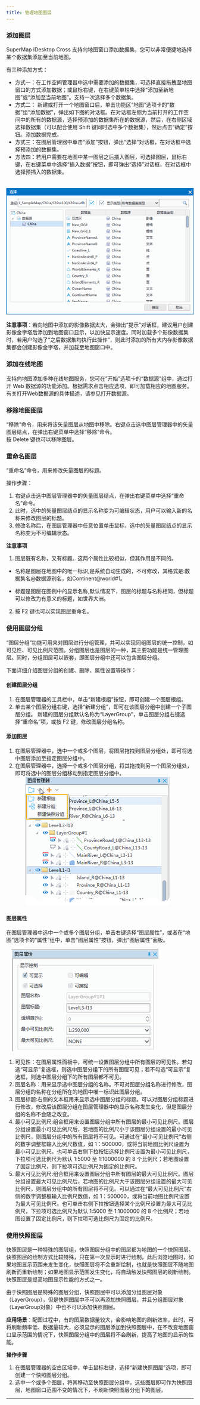 ```yaml
---
title: 管理地图图层
---
```



  
### 添加图层  
  
SuperMap iDesktop Cross 支持向地图窗口添加数据集，您可以非常便捷地选择某个数据集添加至当前地图。  
  
有三种添加方式：  
  
+ 方式一：在工作空间管理器中选中需要添加的数据集，可选择直接拖拽至地图窗口的方式添加数据；或鼠标右键，在右键菜单栏中选择“添加至新地图”或“添加至当前地图”。支持一次选择多个数据集。   
+ 方式二： 新建或打开一个地图窗口后，单击功能区“地图”选项卡的“数据”组“添加数据”，弹出如下图的对话框。在对话框左侧为当前打开的工作空间中的所有的数据源，选择预添加的数据集所在的数据源，然后，在右侧区域选择数据集（可以配合使用 Shift 键同时选中多个数据集），然后点击“确定”按钮。添加数据完成。   
+ 方式三：在图层管理器中单击“添加”按钮，弹出“选择”对话框，在对话框中选择预添加的数据集。  
+ 方法四：若用户需要在地图中某一图层之后插入图层，可选择图层，鼠标右键，在右键菜单中选择“插入数据”按钮，即可弹出“选择”对话框，在对话框中选择预插入的数据集。
  
  
　　![](img/AddData.png)       
  
**注意事项**：若向地图中添加的影像数据太大，会弹出“提示”对话框，建议用户创建影像金字塔后添加到地图窗口显示，以加快显示速度。同时加载多个影像数据集时，若用户勾选了“之后数据集均执行此操作”，则此时添加的所有大内存影像数据集都会创建影像金字塔，并加载至地图窗口中。   
  
### 添加在线地图  
  
支持向地图添加多种在线地图服务，您可在”开始”选项卡的“数据源”组中，通过打开 Web 数据源的功能添加。根据需求点击相应选项，即可加载相应的地图服务。有关打开Web数据源的具体描述，请参见打开数据源。   
  
### 移除地图图层  
  
“移除”命令，用来将该矢量图层从地图中移除。右键点击选中图层管理器中的矢量图层结点，在弹出右键菜单中选择“移除”命令。  
按 Delete 键也可以移除图层。

### 重命名图层  
  
“重命名”命令，用来修改矢量图层的标题。  
    
操作步骤：  
1. 右键点击选中图层管理器中的矢量图层结点，在弹出右键菜单中选择“重命名”命令。  
2. 此时，选中的矢量图层结点的显示名称变为可编辑状态，用户可以输入新的名称来修改图层的标题。   
3. 修改名称后，在图层管理器中任意位置单击鼠标，选中的矢量图层结点的显示名称变为不可编辑状态。   
  
**注意事项**  
  
1. 图层既有名称，又有标题。这两个属性比较相似，但其作用是不同的。

  + 名称是图层在地图中的唯一标识,是系统自动生成的，不可修改，其格式是:数据集名@数据源别名，如Continent@world#1。

  + 标题是图层在图例中的显示名称,默认情况下，图层的标题与名称相同，但标题可以修改为有意义的标题，如世界大洲。  
    
2. 按 F2 键也可以实现图层重命名。     
  
### 使用图层分组  
  
“图层分组”功能可用来对图层进行分组管理，并可以实现同组图层的统一控制，如可见性、可见比例尺范围。分组图层也是图层的一种，其主要功能是统一管理图层。同时，分组图层可以嵌套，即图层分组中还可以包含图层分组。  
  
下面详细介绍图层分组的创建、删除、属性设置等操作：

####  创建图层分组

1. 在图层管理器的工具栏中，单击“新建根组”按钮，即可创建一个图层根组。  
2. 单击某个图层分组右键，选择“新建分组”，即可在该图层分组中创建一个子图层分组。 
新建的图层分组默认名称为“LayerGroup”，单击图层分组右键选择“重命名”项，或按 F2 键，修改图层分组名称。   
  
#### 添加图层  
  
1. 在图层管理器中，选中一个或多个图层，将图层拖拽到图层分组处，即可将选中图层添加至指定图层分组中。   
2. 在图层管理器中，选择一个或多个图层分组，将其拖拽到另一个图层分组处，即可将选中的图层分组移动到指定图层分组中。  
　　![](img/NewLayerGrounp.png)         
  
#### 图层属性

在图层管理器中选中一个或多个图层分组，单击右键选择“图层属性”，或者在“地图”选项卡的“属性”组中，单击“图层属性”按钮，弹出“图层属性”面板。  

　![](img/LayerGrounpManager.png)         

1. 可见性：在图层属性面板中，可统一设置图层分组中所有图层的可见性。若勾选“可显示”复选框，则选中图层分组下的所有图层可见；若不勾选“可显示”复选框，则选中图层分组下的所有图层都不可见。  
2. 图层名称：用来显示选中图层分组的名称。不可对图层分组名称进行修改，图层分组的名称在分组所在的地图中唯一标识此图层分组。  
3. 图层标题:右侧的文本框用来显示选中图层分组的标题。可以对图层分组标题进行修改，修改后该图层分组在图层管理器中的显示名称发生变化，但是图层分组的名称不会随之改变。   
4. 最小可见比例尺:组合框用来设置图层分组中所有图层的最小可见比例尺。图层分组设置最小可见比例尺后，若地图的比例尺小于该图层分组设置的最小可见比例尺，则图层分组中的所有图层将不可见。可通过在“最小可见比例尺”右侧的数字调整框输入比例尺数值，如 1：500000，或将当前地图比例尺设置为最小可见比例尺。也可单击右侧下拉按钮选择比例尺设置为最小可见比例尺，下拉项可选比例尺为默认 1:5000 至 1:1000000 的 8 个比例尺；若地图设置了固定比例尺，则下拉项可选比例尺为固定的比例尺。 
5. 最大可见比例尺:组合框用来设置图层分组中所有图层的最大可见比例尺。图层分组设置最大可见比例尺后，若地图的比例尺大于该图层分组设置的最大可见比例尺，则图层分组中的所有图层将不可见。可以通过在“最大可见比例尺”右侧的数字调整框输入比例尺数值，如 1：500000，或将当前地图比例尺设置为最大可见比例尺。也可单击右侧下拉按钮选择某个比例尺设置为最大可见比例尺，下拉项可选比例尺为默认 1:5000 至 1:1000000 的 8 个比例尺；若地图设置了固定比例尺，则下拉项可选比例尺为固定的比例尺。      
  
  
### 使用快照图层  

快照图层是一种特殊的图层组，快照图层分组中的图层都为地图的一个快照图层。快照图层的绘制方式比较特殊，只在第一次显示时进行绘制，此后浏览地图时，如果地图显示范围未发生变化，快照图层将不会重新绘制，也就是快照图层不随地图刷新而重新绘制；如果地图显示范围发生变化，将自动触发快照图层的刷新绘制。快照图层是提高地图显示性能的方式之一。  

由于快照图层是特殊的图层分组，快照图层中可以添加分组图层对象（LayerGroup），但是快照图层中不可以再添加快照图层，并且分组图层对象（LayerGroup对象）中也不可以添加快照图层。

**应用场景**：配图过程中，有的图层数据量较大，会影响地图的刷新效率，此时，可将刷新频率低、数据量较大，必须显示的图层添加到快照图层中，在不改变地图窗口显示范围的情况下，快照图层分组中的图层将不会刷新，提高了地图的显示的性能。

**操作步骤**  

1. 在图层管理器的空白区域中，单击鼠标右键，选择“新建快照图层”选项，即可创建一个快照图层分组。   
2. 选中一个或多个图层，将其移动至快照图层分组中，这些图层即可作为快照图层，地图窗口范围不变的情况下，不刷新快照图层分组下的图层。 

--------------------------------------------------------------------------------


 






 








